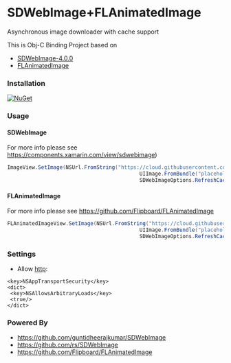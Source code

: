 # SDWebImage+FLAnimatedImage

Asynchronous image downloader with cache support

This is Obj-C Binding Project based on 
* [SDWebImage-4.0.0](https://github.com/rs/SDWebImage)
* [FLAnimatedImage](https://github.com/Flipboard/FLAnimatedImage)

### Installation

[![NuGet](https://img.shields.io/badge/SDWebImage.FLAnimatedImage-4.0.0.1-green.svg)](https://www.nuget.org/packages/SDWebImage.FLAnimatedImage)

### Usage 

#### SDWebImage
For more info please see https://components.xamarin.com/view/sdwebimage)
```csharp
ImageView.SetImage(NSUrl.FromString("https://cloud.githubusercontent.com/assets/1567433/10417835/1c97e436-7052-11e5-8fb5-69373072a5a0.gif"),
                                           UIImage.FromBundle("placeholder"),
                                           SDWebImageOptions.RefreshCached);
```


#### FLAnimatedImage
For more info please see https://github.com/Flipboard/FLAnimatedImage
```csharp
FLAnimatedImageView.SetImage(NSUrl.FromString("https://cloud.githubusercontent.com/assets/1567433/10417835/1c97e436-7052-11e5-8fb5-69373072a5a0.gif"),
                                           UIImage.FromBundle("placeholder"),
                                           SDWebImageOptions.RefreshCached);
```

### Settings
* Allow [http](https://developer.xamarin.com/guides/ios/platform_features/introduction_to_ios9/ats/):
```
<key>NSAppTransportSecurity</key>
<dict>
 <key>NSAllowsArbitraryLoads</key>
 <true/>
</dict>
```

### Powered By

* https://github.com/guntidheerajkumar/SDWebImage
* https://github.com/rs/SDWebImage
* https://github.com/Flipboard/FLAnimatedImage
